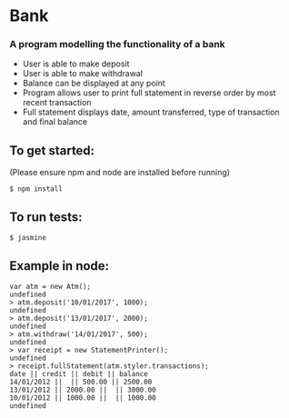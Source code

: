 # Bank

### A program modelling the functionality of a bank
* User is able to make deposit
* User is able to make withdrawal
* Balance can be displayed at any point
* Program allows user to print full statement in reverse order
by most recent transaction
* Full statement displays date, amount transferred, type of
transaction and final balance

## To get started:
(Please ensure npm and node are installed before running)
```
$ npm install
```

## To run tests:
```
$ jasmine
```
## Example in node:
```
var atm = new Atm();
undefined
> atm.deposit('10/01/2017', 1000);
undefined
> atm.deposit('13/01/2017', 2000);
undefined
> atm.withdraw('14/01/2017', 500);
undefined
> var receipt = new StatementPrinter();
undefined
> receipt.fullStatement(atm.styler.transactions);
date || credit || debit || balance
14/01/2012 ||  || 500.00 || 2500.00
13/01/2012 || 2000.00 ||  || 3000.00
10/01/2012 || 1000.00 ||  || 1000.00
undefined
```
